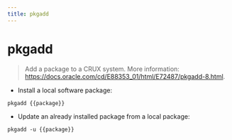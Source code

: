 ```yaml
---
title: pkgadd
---
```

# pkgadd

> Add a package to a CRUX system.
> More information: <https://docs.oracle.com/cd/E88353_01/html/E72487/pkgadd-8.html>.

- Install a local software package:

`pkgadd {{package}}`

- Update an already installed package from a local package:

`pkgadd -u {{package}}`

